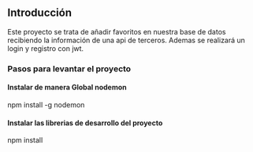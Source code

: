 ## Introducción
Este proyecto se trata de añadir favoritos en nuestra base de datos recibiendo la información de una api de terceros. Ademas se realizará un login y registro con jwt.

### Pasos para levantar el proyecto

#### Instalar de manera Global nodemon

npm install -g nodemon

#### Instalar las librerias de desarrollo del proyecto

npm install
